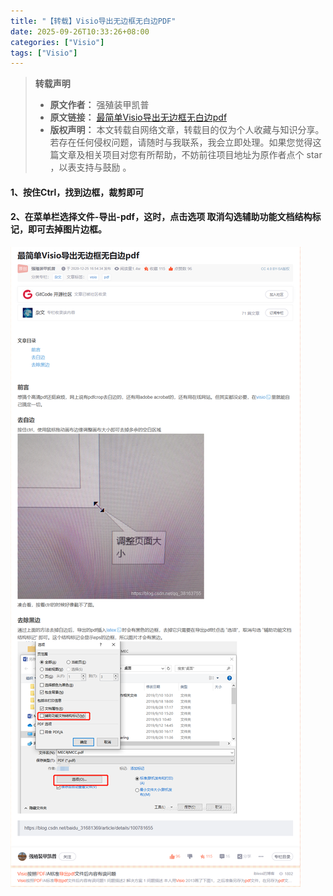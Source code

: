```yaml
---
title: "【转载】Visio导出无边框无白边PDF"
date: 2025-09-26T10:33:26+08:00
categories: ["Visio"]
tags: ["Visio"]
---
```

> **转载声明**
>
> - **原文作者：** 强殖装甲凯普
> - **原文链接：** [最简单Visio导出无边框无白边pdf](https://blog.csdn.net/qq_38163755/article/details/111690961)
> - **版权声明：** 本文转载自网络文章，转载目的仅为个人收藏与知识分享。若存在任何侵权问题，请随时与我联系，我会立即处理。如果您觉得这篇文章及相关项目对您有所帮助，不妨前往项目地址为原作者点个 star ，以表支持与鼓励 。

#### 1、按住Ctrl，找到边框，裁剪即可

#### 2、在菜单栏选择文件-导出-pdf，这时，点击选项 取消勾选辅助功能文档结构标记，即可去掉图片边框。

![最简单Visio导出无边框无白边pdf](Visio-export-PDF-without-boundary.png)

